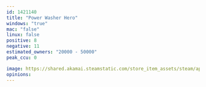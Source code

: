 ```yaml
---
id: 1421140
title: "Power Washer Hero"
windows: "true"
mac: "false"
linux: false
positive: 8
negative: 11
estimated_owners: "20000 - 50000"
peak_ccu: 0

image: https://shared.akamai.steamstatic.com/store_item_assets/steam/apps/1421140/header.jpg?t=1672074171
opinions:
---
```


